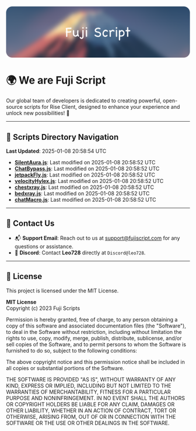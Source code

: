 ![Banner](.github/b.webp)

# 🌍 **We are Fuji Script**

Our global team of developers is dedicated to creating powerful, open-source scripts for Rise Client, designed to enhance your experience and unlock new possibilities! 🌟

---
<!-- SCRIPTS_NAVIGATION_START -->
## 📂 **Scripts Directory Navigation**

**Last Updated**: 2025-01-08 20:58:54 UTC

- **[SilentAura.js](scripts/SilentAura.js)**: Last modified on 2025-01-08 20:58:52 UTC
- **[ChatBypass.js](scripts/ChatBypass.js)**: Last modified on 2025-01-08 20:58:52 UTC
- **[jetpackFly.js](scripts/jetpackFly.js)**: Last modified on 2025-01-08 20:58:52 UTC
- **[velocityHylex.js](scripts/velocityHylex.js)**: Last modified on 2025-01-08 20:58:52 UTC
- **[chestxray.js](scripts/chestxray.js)**: Last modified on 2025-01-08 20:58:52 UTC
- **[bedxray.js](scripts/bedxray.js)**: Last modified on 2025-01-08 20:58:52 UTC
- **[chatMacro.js](scripts/chatMacro.js)**: Last modified on 2025-01-08 20:58:52 UTC

<!-- SCRIPTS_NAVIGATION_END -->

---

## 💬 **Contact Us**  
- 📬 **Support Email**: Reach out to us at [support@fujiscript.com](mailto:support@fujiscript.com) for any questions or assistance.  
- 💬 **Discord**: Contact **Leo728** directly at `Discord@leo728`.

---

## 📜 **License**

This project is licensed under the MIT License.  

**MIT License**  
Copyright (c) 2023 Fuji Scripts  

Permission is hereby granted, free of charge, to any person obtaining a copy of this software and associated documentation files (the "Software"), to deal in the Software without restriction, including without limitation the rights to use, copy, modify, merge, publish, distribute, sublicense, and/or sell copies of the Software, and to permit persons to whom the Software is furnished to do so, subject to the following conditions:  

The above copyright notice and this permission notice shall be included in all copies or substantial portions of the Software.  

THE SOFTWARE IS PROVIDED "AS IS", WITHOUT WARRANTY OF ANY KIND, EXPRESS OR IMPLIED, INCLUDING BUT NOT LIMITED TO THE WARRANTIES OF MERCHANTABILITY, FITNESS FOR A PARTICULAR PURPOSE AND NONINFRINGEMENT. IN NO EVENT SHALL THE AUTHORS OR COPYRIGHT HOLDERS BE LIABLE FOR ANY CLAIM, DAMAGES OR OTHER LIABILITY, WHETHER IN AN ACTION OF CONTRACT, TORT OR OTHERWISE, ARISING FROM, OUT OF OR IN CONNECTION WITH THE SOFTWARE OR THE USE OR OTHER DEALINGS IN THE SOFTWARE.  
